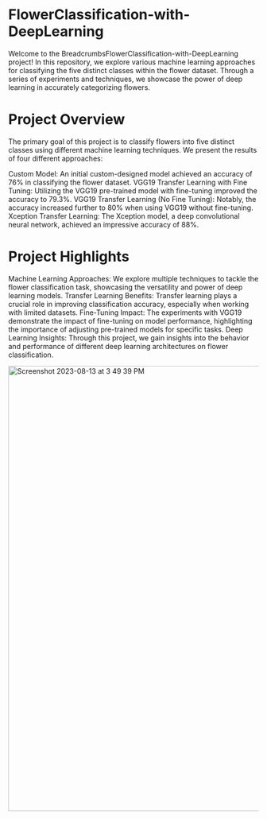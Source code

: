 # FlowerClassification-with-DeepLearning

Welcome to the BreadcrumbsFlowerClassification-with-DeepLearning project! In this repository, we explore various machine learning approaches for classifying the five distinct classes within the flower dataset. Through a series of experiments and techniques, we showcase the power of deep learning in accurately categorizing flowers.

# Project Overview
The primary goal of this project is to classify flowers into five distinct classes using different machine learning techniques. We present the results of four different approaches:

Custom Model: An initial custom-designed model achieved an accuracy of 76% in classifying the flower dataset.
VGG19 Transfer Learning with Fine Tuning: Utilizing the VGG19 pre-trained model with fine-tuning improved the accuracy to 79.3%.
VGG19 Transfer Learning (No Fine Tuning): Notably, the accuracy increased further to 80% when using VGG19 without fine-tuning.
Xception Transfer Learning: The Xception model, a deep convolutional neural network, achieved an impressive accuracy of 88%.

# Project Highlights
Machine Learning Approaches: We explore multiple techniques to tackle the flower classification task, showcasing the versatility and power of deep learning models.
Transfer Learning Benefits: Transfer learning plays a crucial role in improving classification accuracy, especially when working with limited datasets.
Fine-Tuning Impact: The experiments with VGG19 demonstrate the impact of fine-tuning on model performance, highlighting the importance of adjusting pre-trained models for specific tasks.
Deep Learning Insights: Through this project, we gain insights into the behavior and performance of different deep learning architectures on flower classification.

<img width="896" alt="Screenshot 2023-08-13 at 3 49 39 PM" src="https://github.com/ShankalpaPokharel/FlowerClassification-with-DeepLearning/assets/120445104/f52fc9f1-0488-428b-93c9-cb01aa550701">
